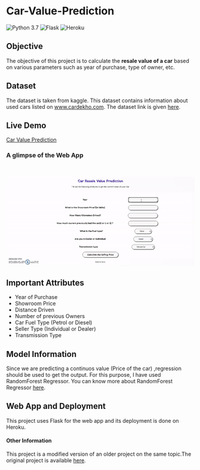 # Car-Value-Prediction

![Python 3.7](https://img.shields.io/badge/Pyhton-3.7-blue) ![Flask](https://img.shields.io/badge/Flask-1.1-orange) ![Heroku](https://img.shields.io/badge/Heroku-Deployment-brightgreen)

## Objective

The objective of this project is to calculate the <strong>resale value of a car</strong> based on various parameters such as year of purchase, type of owner, etc.

## Dataset

The dataset is taken from kaggle. This dataset contains information about used cars listed on www.cardekho.com. The dataset link is given <a href="https://www.kaggle.com/nehalbirla/vehicle-dataset-from-cardekho">here</a>.

## Live Demo

<a href="https://carvaluepred.herokuapp.com/">Car Value Prediction</a>

### A glimpse of the Web App
<br>

![GIF](carvaluepred.gif)

## Important Attributes

* Year of Purchase
* Showroom Price
* Distance Driven
* Number of previous Owners 
* Car Fuel Type (Petrol or Diesel)
* Seller Type (Individual or Dealer)
* Transmission Type

## Model Information

Since we are predicting a continuos value (Price of the car) ,regression should be used to get the output. For this purpose, I have used RandomForest Regressor. You can know more about RandomForest Regressor <a href="https://scikit-learn.org/stable/modules/generated/sklearn.ensemble.RandomForestRegressor.html">here</a>.

## Web App and Deployment

This project uses Flask for the web app and its deployment is done on Heroku.

#### Other Information
This project is a modified version of an older project on the same topic.The original project is available <a href="https://github.com/krishnaik06/Car-Price-Prediction">here</a>.
